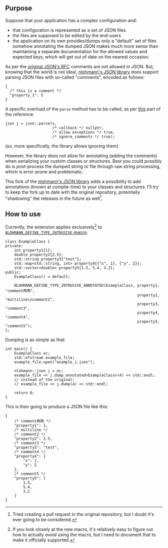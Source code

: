 ## Purpose

Suppose that your application has a complex configuration and:
  * that configuration is represented as a set of JSON files
  * the files are supposed to be edited by the end-users
  * the application on its own provides/dumps only a "default" set of files
somehow annotating the dumped JSON makes much more sense than maintaining a separate documentation
for the allowed values and expected keys, which will get out of date on the nearest occasion.

As per the [original JSON's RFC](https://datatracker.ietf.org/doc/html/rfc8259) comments are not allowed in JSON. But, knowing that the world
is not ideal, [nlohmann's JSON library](https://github.com/nlohmann/json) does support parsing JSON files with so-called "comments", encoded as follows:

```
{
  /* this is a comment */
  "property_1": 5
}
```

A specific overload of the `parse` method has to be called, as per [this](https://json.nlohmann.me/features/comments/) part of the reference:

```
json j = json::parse(s,
                     /* callback */ nullptr,
                     /* allow exceptions */ true,
                     /* ignore_comments */ true);
```

(so, more specifically, the library allows ignoring them)

However, the library does not allow for annotating (adding the comments) when serializing your custom classes or structures. Best you could 
possibly do is post-process the dumped string or file through raw string processing, which is error-prone and problematic.

This fork of the [nlohmann's JSON library](https://github.com/nlohmann/json) adds a possibility to add annotations (known at compile-time) to your classes and structures. I'll try to keep the fork up to date with the original repository, potentially "shadowing" the releases in the future as well[^1].

## How to use

Currently, the extension applies exclusively[^2] to [`NLOHMANN_DEFINE_TYPE_INTRUSIVE` macro](https://github.com/nlohmann/json#simplify-your-life-with-macros):

```
class ExampleClass {
private:
    int property1{1};
    double property2{2.5};
    std::string property3{"test"};
    std::map<std::string, int> property4{{"x", 1}, {"y", 2}};
    std::vector<double> property5{1.5, 5.4, 3.2};
public:
    ExampleClass() = default;

    NLOHMANN_DEFINE_TYPE_INTRUSIVE_ANNOTATED(ExampleClass, property1, "comment两两", 
                                                           property2, "multiline\ncomment2", 
                                                           property3, "comment3",
                                                           property4, "comment4",
                                                           property5, "comment5");
};
```

Dumping is as simple as that:

```
int main() {
    ExampleClass ec;
    std::ofstream example_file;
    example_file.open("example_1.json");

    nlohmann::json j = ec;
    example_file << j.dump_annotated<ExampleClass>(4) << std::endl;
    // instead of the original:
    // example_file << j.dump(4) << std::endl;

    return 0;
}
```

This is then going to produce a JSON file like this:

```
{
    /* comment两两 */
    "property1": 1,
    /* multiline */
    /* comment2 */
    "property2": 2.5,
    /* comment3 */
    "property3": "test",
    /* comment4 */
    "property4": {
        "x": 1,
        "y": 2
    },
    /* comment5 */
    "property5": [
        1.5,
        5.4,
        3.2
    ]
}
```

[^1]: Tried creating a pull request in the original repository, but I doubt it's ever going to be considered.
[^2]: If you look closely at the new macro, it's relatively easy to figure out how to actually *avoid* using the macro, but I need to document that to make it officially supported.
